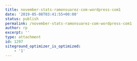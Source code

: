```yaml
---
title: november-stats-ramonsuarez-com-wordpress-com1
date: '2019-05-08T03:41:55+00:00'
status: publish
permalink: /november-stats-ramonsuarez-com-wordpress-com1
author: rp
excerpt: ''
type: attachment
id: 1297
siteground_optimizer_is_optimized:
    - '1'
---
```

<!DOCTYPE html PUBLIC "-//W3C//DTD HTML 4.0 Transitional//EN" "http://www.w3.org/TR/REC-html40/loose.dtd">
<?xml encoding="UTF-8">
